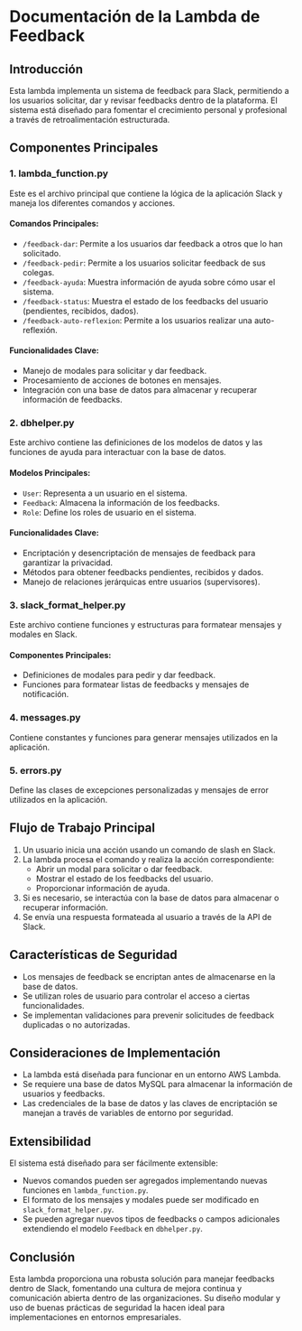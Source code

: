 # Documentación de la Lambda de Feedback

## Introducción

Esta lambda implementa un sistema de feedback para Slack, permitiendo a los usuarios solicitar, dar y revisar feedbacks dentro de la plataforma. El sistema está diseñado para fomentar el crecimiento personal y profesional a través de retroalimentación estructurada.

## Componentes Principales

### 1. lambda_function.py

Este es el archivo principal que contiene la lógica de la aplicación Slack y maneja los diferentes comandos y acciones.

#### Comandos Principales:

- `/feedback-dar`: Permite a los usuarios dar feedback a otros que lo han solicitado.
- `/feedback-pedir`: Permite a los usuarios solicitar feedback de sus colegas.
- `/feedback-ayuda`: Muestra información de ayuda sobre cómo usar el sistema.
- `/feedback-status`: Muestra el estado de los feedbacks del usuario (pendientes, recibidos, dados).
- `/feedback-auto-reflexion`: Permite a los usuarios realizar una auto-reflexión.

#### Funcionalidades Clave:

- Manejo de modales para solicitar y dar feedback.
- Procesamiento de acciones de botones en mensajes.
- Integración con una base de datos para almacenar y recuperar información de feedbacks.

### 2. dbhelper.py

Este archivo contiene las definiciones de los modelos de datos y las funciones de ayuda para interactuar con la base de datos.

#### Modelos Principales:

- `User`: Representa a un usuario en el sistema.
- `Feedback`: Almacena la información de los feedbacks.
- `Role`: Define los roles de usuario en el sistema.

#### Funcionalidades Clave:

- Encriptación y desencriptación de mensajes de feedback para garantizar la privacidad.
- Métodos para obtener feedbacks pendientes, recibidos y dados.
- Manejo de relaciones jerárquicas entre usuarios (supervisores).

### 3. slack_format_helper.py

Este archivo contiene funciones y estructuras para formatear mensajes y modales en Slack.

#### Componentes Principales:

- Definiciones de modales para pedir y dar feedback.
- Funciones para formatear listas de feedbacks y mensajes de notificación.

### 4. messages.py

Contiene constantes y funciones para generar mensajes utilizados en la aplicación.

### 5. errors.py

Define las clases de excepciones personalizadas y mensajes de error utilizados en la aplicación.

## Flujo de Trabajo Principal

1. Un usuario inicia una acción usando un comando de slash en Slack.
2. La lambda procesa el comando y realiza la acción correspondiente:
   - Abrir un modal para solicitar o dar feedback.
   - Mostrar el estado de los feedbacks del usuario.
   - Proporcionar información de ayuda.
3. Si es necesario, se interactúa con la base de datos para almacenar o recuperar información.
4. Se envía una respuesta formateada al usuario a través de la API de Slack.

## Características de Seguridad

- Los mensajes de feedback se encriptan antes de almacenarse en la base de datos.
- Se utilizan roles de usuario para controlar el acceso a ciertas funcionalidades.
- Se implementan validaciones para prevenir solicitudes de feedback duplicadas o no autorizadas.

## Consideraciones de Implementación

- La lambda está diseñada para funcionar en un entorno AWS Lambda.
- Se requiere una base de datos MySQL para almacenar la información de usuarios y feedbacks.
- Las credenciales de la base de datos y las claves de encriptación se manejan a través de variables de entorno por seguridad.

## Extensibilidad

El sistema está diseñado para ser fácilmente extensible:

- Nuevos comandos pueden ser agregados implementando nuevas funciones en `lambda_function.py`.
- El formato de los mensajes y modales puede ser modificado en `slack_format_helper.py`.
- Se pueden agregar nuevos tipos de feedbacks o campos adicionales extendiendo el modelo `Feedback` en `dbhelper.py`.

## Conclusión

Esta lambda proporciona una robusta solución para manejar feedbacks dentro de Slack, fomentando una cultura de mejora continua y comunicación abierta dentro de las organizaciones. Su diseño modular y uso de buenas prácticas de seguridad la hacen ideal para implementaciones en entornos empresariales.
